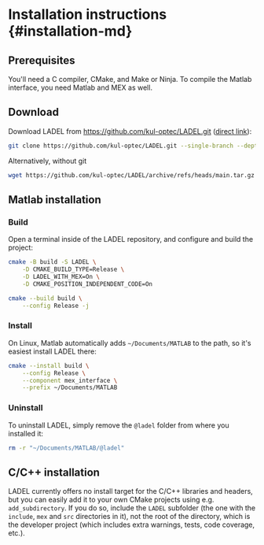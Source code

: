 # Installation instructions {#installation-md}

## Prerequisites

You'll need a C compiler, CMake, and Make or Ninja. 
To compile the Matlab interface, you need Matlab and MEX as well.

## Download

Download LADEL from <https://github.com/kul-optec/LADEL.git> ([direct link](https://github.com/kul-optec/LADEL/archive/refs/heads/main.zip)):

```sh
git clone https://github.com/kul-optec/LADEL.git --single-branch --depth 1
```
Alternatively, without git
```sh
wget https://github.com/kul-optec/LADEL/archive/refs/heads/main.tar.gz -O- | tar xzf -
```

## Matlab installation

### Build

Open a terminal inside of the LADEL repository, and configure and build the 
project:

```sh
cmake -B build -S LADEL \
    -D CMAKE_BUILD_TYPE=Release \
    -D LADEL_WITH_MEX=On \
    -D CMAKE_POSITION_INDEPENDENT_CODE=On
```
```sh
cmake --build build \
    --config Release -j
```

### Install

On Linux, Matlab automatically adds `~/Documents/MATLAB` to the path, so it's easiest install LADEL there:

```sh
cmake --install build \
    --config Release \
    --component mex_interface \
    --prefix ~/Documents/MATLAB
```

### Uninstall

To uninstall LADEL, simply remove the `@ladel` folder from where you installed it:

```sh
rm -r "~/Documents/MATLAB/@ladel"
```

## C/C++ installation

LADEL currently offers no install target for the C/C++ libraries and headers,
but you can easily add it to your own CMake projects using e.g.
`add_subdirectory`. If you do so, include the `LADEL` subfolder (the one with
the `include`, `mex` and `src` directories in it), not the root of the 
directory, which is the developer project (which includes extra warnings, tests,
code coverage, etc.).
